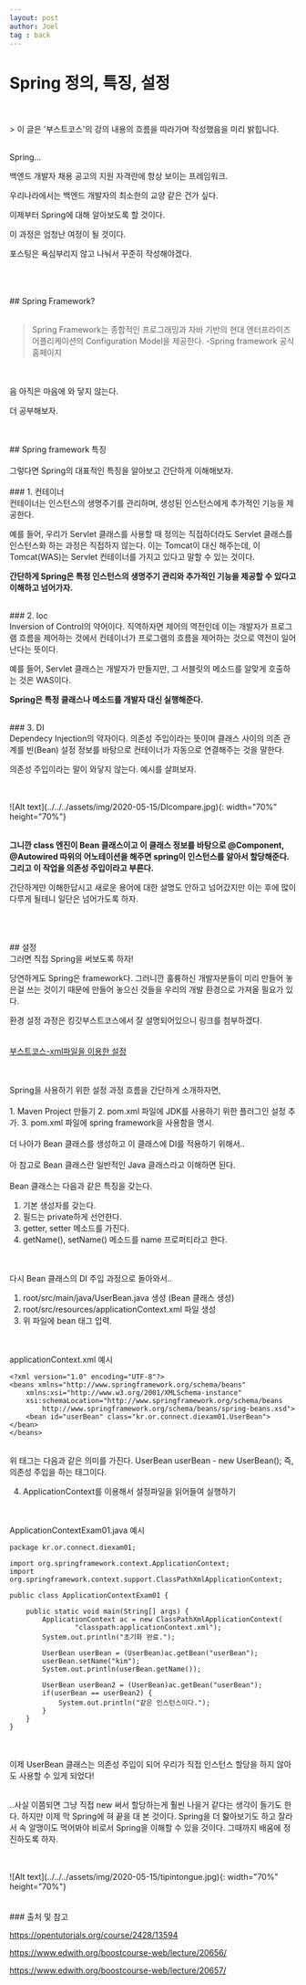 ```yaml
---
layout: post
author: Joel
tag : back
---
```


Spring 정의, 특징, 설정
======================

<br>
<br>
> 이 글은 '부스트코스'의 강의 내용의 흐름을 따라가며 작성했음을 미리 밝힙니다.

<br>
<br>

Spring...

백엔드 개발자 채용 공고의 지원 자격란에 항상 보이는 프레임워크.

우리나라에서는 백엔드 개발자의 최소한의 교양 같은 건가 싶다.

이제부터 Spring에 대해 알아보도록 할 것이다.

이 과정은 엄청난 여정이 될 것이다.

포스팅은 욕심부리지 않고 나눠서 꾸준히 작성해야겠다.

<br>
<br>
<br>
## Spring Framework?
<br>
<br>

> Spring Framework는 종합적인 프로그래밍과 자바 기반의 현대 엔터프라이즈 어플리케이션의 Configuration Model을 제공한다. -Spring framework 공식 홈페이지

<br>
<br>
음 아직은 마음에 와 닿지 않는다.

더 공부해보자.

<br>
<br>
## Spring framework 특징
<br>
<br>
그렇다면 Spring의 대표적인 특징을 알아보고 간단하게 이해해보자.
<br>
<br>
### 1. 컨테이너
<br>
컨테이너는 인스턴스의 생명주기를 관리하며, 생성된 인스턴스에게 추가적인 기능을 제공한다. 

예를 들어, 우리가 Servlet 클래스를 사용할 때 정의는 직접하더라도 Servlet 클래스를 인스턴스화 하는 과정은 직접하지 않는다. 이는 Tomcat이 대신 해주는데, 이 Tomcat(WAS)는 Servlet 컨테이너를 가지고 있다고 말할 수 있는 것이다.

<strong>간단하게 Spring은 특정 인스턴스의 생명주기 관리와 추가적인 기능을 제공할 수 있다고 이해하고 넘어가자.</strong>

<br>
### 2. Ioc
<br>
Inversion of Control의 약어이다. 직역하자면 제어의 역전인데 이는 개발자가 프로그램 흐름을 제어하는 것에서 컨테이너가 프로그램의 흐름을 제어하는 것으로 역전이 일어난다는 뜻이다. 

예를 들어, Servlet 클래스는 개발자가 만들지만, 그 서블릿의 메소드를 알맞게 호출하는 것은 WAS이다. 

<strong>Spring은 특정 클래스나 메소드를 개발자 대신 실행해준다.</strong>

<br>
### 3. DI
<br>
Dependecy Injection의 약자이다. 의존성 주입이라는 뜻이며 클래스 사이의 의존 관계를 빈(Bean) 설정 정보를 바탕으로 컨테이너가 자동으로 연결해주는 것을 말한다. 

의존성 주입이라는 말이 와닿지 않는다. 예시를 살펴보자.

<br>
<br>
![Alt text](../../../assets/img/2020-05-15/DIcompare.jpg){: width="70%" height="70%"}
<br>
<br>

<strong>그니깐 class 엔진이 Bean 클래스이고 이 클래스 정보를 바탕으로 @Component, @Autowired 따위의 어노테이션을 해주면 spring이 인스턴스를 알아서 할당해준다. 그리고 이 작업을 의존성 주입이라고 부른다.</strong>

간단하게만 이해한답시고 새로운 용어에 대한 설명도 안하고 넘어갔지만 이는 후에 많이 다루게 될테니 일단은 넘어가도록 하자. 

<br>
<br>
<br>
## 설정
<br>
그러면 직접 Spring을 써보도록 하자!

당연하게도 Spring은 framework다. 그러니깐 훌륭하신 개발자분들이 미리 만들어 놓은걸 쓰는 것이기 때문에 만들어 놓으신 것들을 우리의 개발 환경으로 가져올 필요가 있다. 

환경 설정 과정은 킹갓부스트코스에서 잘 설명되어있으니 링크를 첨부하겠다.
<br>
<br>
<br>
[부스트코스-xml파일을 이용한 설정][link]

[link]: https://www.edwith.org/boostcourse-web/lecture/20657/

<br>
<br>
Spring을 사용하기 위한 설정 과정 흐름을 간단하게 소개하자면,
<br>
<br>
1. Maven Project 만들기
2. pom.xml 파일에 JDK를 사용하기 위한 플러그인 설정 추가.
3. pom.xml 파일에 spring framework을 사용함을 명시.

<br>
<br>
더 나아가 Bean 클래스를 생성하고 이 클래스에 DI를 적용하기 위해서..
<br>
<br>
아 참고로 Bean 클래스란 일반적인 Java 클래스라고 이해하면 된다.
<br>
<br>
Bean 클래스는 다음과 같은 특징을 갖는다.

1. 기본 생성자를 갖는다.
2. 필드는 private하게 선언한다.
3. getter, setter 메소드를 가진다.
4. getName(), setName() 메소드를 name 프로퍼티라고 한다.

<br>
<br>
다시 Bean 클래스의 DI 주입 과정으로 돌아와서..
<br>

1. root/src/main/java/UserBean.java 생성 (Bean 클래스 생성)
2. root/src/resources/applicationContext.xml 파일 생성
3. 위 파일에 bean 태그 입력.
<br>
<br>
applicationContext.xml 예시

```
<?xml version="1.0" encoding="UTF-8"?>
<beans xmlns="http://www.springframework.org/schema/beans"
	xmlns:xsi="http://www.w3.org/2001/XMLSchema-instance"
	xsi:schemaLocation="http://www.springframework.org/schema/beans 
        http://www.springframework.org/schema/beans/spring-beans.xsd">
	<bean id="userBean" class="kr.or.connect.diexam01.UserBean"></bean>
</beans>
```
<br>
위 태그는 다음과 같은 의미를 가진다.
UserBean userBean - new UserBean(); 
즉, 의존성 주입을 하는 태그이다.

4. ApplicationContext를 이용해서 설정파일을 읽어들여 실행하기

<br>
<br>
ApplicationContextExam01.java 예시

```
package kr.or.connect.diexam01;

import org.springframework.context.ApplicationContext;
import org.springframework.context.support.ClassPathXmlApplicationContext;

public class ApplicationContextExam01 {

	public static void main(String[] args) {
		ApplicationContext ac = new ClassPathXmlApplicationContext( 
				"classpath:applicationContext.xml"); 
		System.out.println("초기화 완료.");
		
		UserBean userBean = (UserBean)ac.getBean("userBean");
		userBean.setName("kim");
		System.out.println(userBean.getName());
		
		UserBean userBean2 = (UserBean)ac.getBean("userBean");
		if(userBean == userBean2) {
			System.out.println("같은 인스턴스이다.");
		}
	}
}
```

<br>
<br>
이제 UserBean 클래스는 의존성 주입이 되어 우리가 직접 인스턴스 할당을 하지 않아도 사용할 수 있게 되었다!
<br>
<br>



..사실 이쯤되면 그냥 직접 new 써서 할당하는게 훨씬 나을거 같다는 생각이 들기도 한다. 하지만 이제 막 Spring에 혀 끝을 대 본 것이다. Spring을 더 핧아보기도 하고 잘라서 속 알맹이도 먹어봐야 비로서 Spring을 이해할 수 있을 것이다. 그때까지 배움에 정진하도록 하자. 

<br>
<br>
![Alt text](../../../assets/img/2020-05-15/tipintongue.jpg){: width="70%" height="70%"}
<br>
<br>
<br>
### 출처 및 참고

<https://opentutorials.org/course/2428/13594>

<https://www.edwith.org/boostcourse-web/lecture/20656/>

<https://www.edwith.org/boostcourse-web/lecture/20657/>